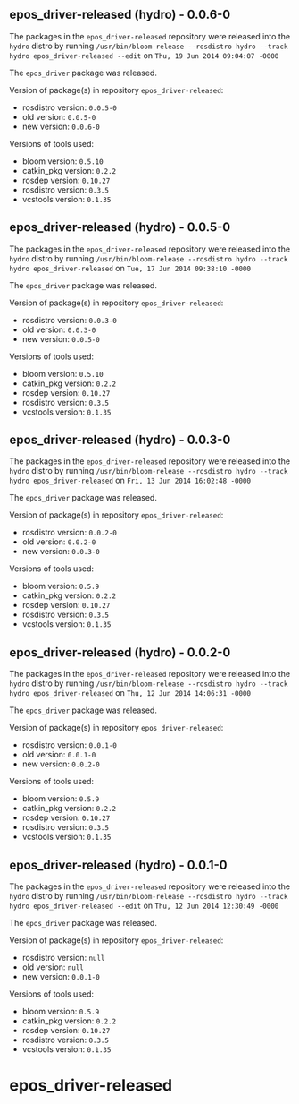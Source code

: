 ## epos_driver-released (hydro) - 0.0.6-0

The packages in the `epos_driver-released` repository were released into the `hydro` distro by running `/usr/bin/bloom-release --rosdistro hydro --track hydro epos_driver-released --edit` on `Thu, 19 Jun 2014 09:04:07 -0000`

The `epos_driver` package was released.

Version of package(s) in repository `epos_driver-released`:
- rosdistro version: `0.0.5-0`
- old version: `0.0.5-0`
- new version: `0.0.6-0`

Versions of tools used:
- bloom version: `0.5.10`
- catkin_pkg version: `0.2.2`
- rosdep version: `0.10.27`
- rosdistro version: `0.3.5`
- vcstools version: `0.1.35`


## epos_driver-released (hydro) - 0.0.5-0

The packages in the `epos_driver-released` repository were released into the `hydro` distro by running `/usr/bin/bloom-release --rosdistro hydro --track hydro epos_driver-released` on `Tue, 17 Jun 2014 09:38:10 -0000`

The `epos_driver` package was released.

Version of package(s) in repository `epos_driver-released`:
- rosdistro version: `0.0.3-0`
- old version: `0.0.3-0`
- new version: `0.0.5-0`

Versions of tools used:
- bloom version: `0.5.10`
- catkin_pkg version: `0.2.2`
- rosdep version: `0.10.27`
- rosdistro version: `0.3.5`
- vcstools version: `0.1.35`


## epos_driver-released (hydro) - 0.0.3-0

The packages in the `epos_driver-released` repository were released into the `hydro` distro by running `/usr/bin/bloom-release --rosdistro hydro --track hydro epos_driver-released` on `Fri, 13 Jun 2014 16:02:48 -0000`

The `epos_driver` package was released.

Version of package(s) in repository `epos_driver-released`:
- rosdistro version: `0.0.2-0`
- old version: `0.0.2-0`
- new version: `0.0.3-0`

Versions of tools used:
- bloom version: `0.5.9`
- catkin_pkg version: `0.2.2`
- rosdep version: `0.10.27`
- rosdistro version: `0.3.5`
- vcstools version: `0.1.35`


## epos_driver-released (hydro) - 0.0.2-0

The packages in the `epos_driver-released` repository were released into the `hydro` distro by running `/usr/bin/bloom-release --rosdistro hydro --track hydro epos_driver-released` on `Thu, 12 Jun 2014 14:06:31 -0000`

The `epos_driver` package was released.

Version of package(s) in repository `epos_driver-released`:
- rosdistro version: `0.0.1-0`
- old version: `0.0.1-0`
- new version: `0.0.2-0`

Versions of tools used:
- bloom version: `0.5.9`
- catkin_pkg version: `0.2.2`
- rosdep version: `0.10.27`
- rosdistro version: `0.3.5`
- vcstools version: `0.1.35`


## epos_driver-released (hydro) - 0.0.1-0

The packages in the `epos_driver-released` repository were released into the `hydro` distro by running `/usr/bin/bloom-release --rosdistro hydro --track hydro epos_driver-released --edit` on `Thu, 12 Jun 2014 12:30:49 -0000`

The `epos_driver` package was released.

Version of package(s) in repository `epos_driver-released`:
- rosdistro version: `null`
- old version: `null`
- new version: `0.0.1-0`

Versions of tools used:
- bloom version: `0.5.9`
- catkin_pkg version: `0.2.2`
- rosdep version: `0.10.27`
- rosdistro version: `0.3.5`
- vcstools version: `0.1.35`


epos_driver-released
====================

